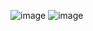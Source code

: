 ![image](https://github.com/user-attachments/assets/558414fe-9a06-454c-9680-40cfd72f17cf)
![image](https://github.com/user-attachments/assets/3d8c81bd-c35e-4b02-8380-556f6d80cc04)

